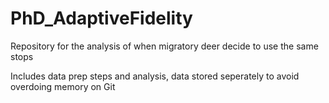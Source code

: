# PhD_AdaptiveFidelity
Repository for the analysis of when migratory deer decide to use the same stops

Includes data prep steps and analysis, data stored seperately to avoid overdoing memory on Git
